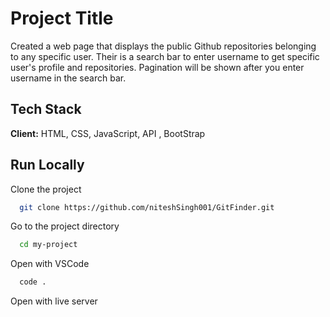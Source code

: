 # Project Title

Created a web page that displays the public Github repositories belonging to any specific user.
Their is a search bar to enter username to get specific user's profile and repositories.
Pagination will be shown after you enter username in the search bar.

## Tech Stack

**Client:** HTML, CSS, JavaScript, API , BootStrap

## Run Locally

Clone the project

```bash
  git clone https://github.com/niteshSingh001/GitFinder.git
```

Go to the project directory

```bash
  cd my-project
```

Open with VSCode

```bash
  code .
```

Open with live server
